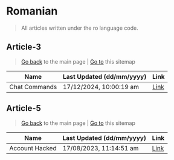# Romanian
> All articles written under the ro language code. 

## Article-3
> [Go back](../README.md) to the main page | [Go to](https://help.twitch.tv/s/sitemap-topicarticle-3.xml) this sitemap

| Name          | Last Updated (dd/mm/yyyy) | Link                                                                |
|---------------|---------------------------|---------------------------------------------------------------------|
| Chat Commands | 17/12/2024, 10:00:19 am   | [Link](https://help.twitch.tv/s/article/chat-commands?language=ro)  |



## Article-5
> [Go back](../README.md) to the main page | [Go to](https://help.twitch.tv/s/sitemap-topicarticle-5.xml) this sitemap

| Name           | Last Updated (dd/mm/yyyy) | Link                                                                 |
|----------------|---------------------------|----------------------------------------------------------------------|
| Account Hacked | 17/08/2023, 11:14:51 am   | [Link](https://help.twitch.tv/s/article/account-hacked?language=ro)  |



